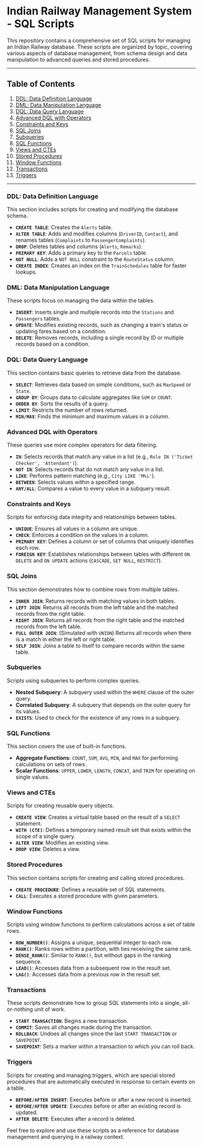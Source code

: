 # Indian Railway Management System - SQL Scripts

This repository contains a comprehensive set of SQL scripts for managing an Indian Railway database. These scripts are organized by topic, covering various aspects of database management, from schema design and data manipulation to advanced queries and stored procedures.

-----

## **Table of Contents**

1.  [DDL: Data Definition Language](https://www.google.com/search?q=%23ddl-data-definition-language)
2.  [DML: Data Manipulation Language](https://www.google.com/search?q=%23dml-data-manipulation-language)
3.  [DQL: Data Query Language](https://www.google.com/search?q=%23dql-data-query-language)
4.  [Advanced DQL with Operators](https://www.google.com/search?q=%23advanced-dql-with-operators)
5.  [Constraints and Keys](https://www.google.com/search?q=%23constraints-and-keys)
6.  [SQL Joins](https://www.google.com/search?q=%23sql-joins)
7.  [Subqueries](https://www.google.com/search?q=%23subqueries)
8.  [SQL Functions](https://www.google.com/search?q=%23sql-functions)
9.  [Views and CTEs](https://www.google.com/search?q=%23views-and-ctes)
10. [Stored Procedures](https://www.google.com/search?q=%23stored-procedures)
11. [Window Functions](https://www.google.com/search?q=%23window-functions)
12. [Transactions](https://www.google.com/search?q=%23transactions)
13. [Triggers](https://www.google.com/search?q=%23triggers)

-----

### **DDL: Data Definition Language**

This section includes scripts for creating and modifying the database schema.

  - **`CREATE TABLE`**: Creates the `Alerts` table.
  - **`ALTER TABLE`**: Adds and modifies columns (`DriverID`, `Contact`), and renames tables (`Complaints` to `PassengerComplaints`).
  - **`DROP`**: Deletes tables and columns (`Alerts`, `Remarks`).
  - **`PRIMARY KEY`**: Adds a primary key to the `Parcels` table.
  - **`NOT NULL`**: Adds a `NOT NULL` constraint to the `RouteStatus` column.
  - **`CREATE INDEX`**: Creates an index on the `TrainSchedules` table for faster lookups.

### **DML: Data Manipulation Language**

These scripts focus on managing the data within the tables.

  - **`INSERT`**: Inserts single and multiple records into the `Stations` and `Passengers` tables.
  - **`UPDATE`**: Modifies existing records, such as changing a train's status or updating fares based on a condition.
  - **`DELETE`**: Removes records, including a single record by ID or multiple records based on a condition.

### **DQL: Data Query Language**

This section contains basic queries to retrieve data from the database.

  - **`SELECT`**: Retrieves data based on simple conditions, such as `MaxSpeed` or `State`.
  - **`GROUP BY`**: Groups data to calculate aggregates like `SUM` or `COUNT`.
  - **`ORDER BY`**: Sorts the results of a query.
  - **`LIMIT`**: Restricts the number of rows returned.
  - **`MIN/MAX`**: Finds the minimum and maximum values in a column.

### **Advanced DQL with Operators**

These queries use more complex operators for data filtering.

  - **`IN`**: Selects records that match any value in a list (e.g., `Role IN ('Ticket Checker', 'Attendant')`).
  - **`NOT IN`**: Selects records that do not match any value in a list.
  - **`LIKE`**: Performs pattern matching (e.g., `City LIKE 'M%i'`).
  - **`BETWEEN`**: Selects values within a specified range.
  - **`ANY/ALL`**: Compares a value to every value in a subquery result.

### **Constraints and Keys**

Scripts for enforcing data integrity and relationships between tables.

  - **`UNIQUE`**: Ensures all values in a column are unique.
  - **`CHECK`**: Enforces a condition on the values in a column.
  - **`PRIMARY KEY`**: Defines a column or set of columns that uniquely identifies each row.
  - **`FOREIGN KEY`**: Establishes relationships between tables with different `ON DELETE` and `ON UPDATE` actions (`CASCADE`, `SET NULL`, `RESTRICT`).

### **SQL Joins**

This section demonstrates how to combine rows from multiple tables.

  - **`INNER JOIN`**: Returns records with matching values in both tables.
  - **`LEFT JOIN`**: Returns all records from the left table and the matched records from the right table.
  - **`RIGHT JOIN`**: Returns all records from the right table and the matched records from the left table.
  - **`FULL OUTER JOIN`**: (Simulated with `UNION`) Returns all records when there is a match in either the left or right table.
  - **`SELF JOIN`**: Joins a table to itself to compare records within the same table.

### **Subqueries**

Scripts using subqueries to perform complex queries.

  - **Nested Subquery**: A subquery used within the `WHERE` clause of the outer query.
  - **Correlated Subquery**: A subquery that depends on the outer query for its values.
  - **`EXISTS`**: Used to check for the existence of any rows in a subquery.

### **SQL Functions**

This section covers the use of built-in functions.

  - **Aggregate Functions**: `COUNT`, `SUM`, `AVG`, `MIN`, and `MAX` for performing calculations on sets of rows.
  - **Scalar Functions**: `UPPER`, `LOWER`, `LENGTH`, `CONCAT`, and `TRIM` for operating on single values.

### **Views and CTEs**

Scripts for creating reusable query objects.

  - **`CREATE VIEW`**: Creates a virtual table based on the result of a `SELECT` statement.
  - **`WITH (CTE)`**: Defines a temporary named result set that exists within the scope of a single query.
  - **`ALTER VIEW`**: Modifies an existing view.
  - **`DROP VIEW`**: Deletes a view.

### **Stored Procedures**

This section contains scripts for creating and calling stored procedures.

  - **`CREATE PROCEDURE`**: Defines a reusable set of SQL statements.
  - **`CALL`**: Executes a stored procedure with given parameters.

### **Window Functions**

Scripts using window functions to perform calculations across a set of table rows.

  - **`ROW_NUMBER()`**: Assigns a unique, sequential integer to each row.
  - **`RANK()`**: Ranks rows within a partition, with ties receiving the same rank.
  - **`DENSE_RANK()`**: Similar to `RANK()`, but without gaps in the ranking sequence.
  - **`LEAD()`**: Accesses data from a subsequent row in the result set.
  - **`LAG()`**: Accesses data from a previous row in the result set.

### **Transactions**

These scripts demonstrate how to group SQL statements into a single, all-or-nothing unit of work.

  - **`START TRANSACTION`**: Begins a new transaction.
  - **`COMMIT`**: Saves all changes made during the transaction.
  - **`ROLLBACK`**: Undoes all changes since the last `START TRANSACTION` or `SAVEPOINT`.
  - **`SAVEPOINT`**: Sets a marker within a transaction to which you can roll back.

### **Triggers**

Scripts for creating and managing triggers, which are special stored procedures that are automatically executed in response to certain events on a table.

  - **`BEFORE/AFTER INSERT`**: Executes before or after a new record is inserted.
  - **`BEFORE/AFTER UPDATE`**: Executes before or after an existing record is updated.
  - **`AFTER DELETE`**: Executes after a record is deleted.

Feel free to explore and use these scripts as a reference for database management and querying in a railway context.
